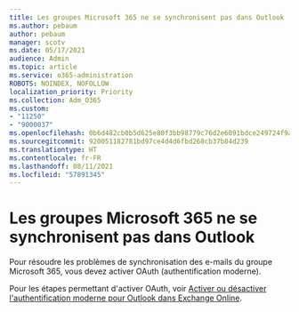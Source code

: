 ```yaml
---
title: Les groupes Microsoft 365 ne se synchronisent pas dans Outlook
ms.author: pebaum
author: pebaum
manager: scotv
ms.date: 05/17/2021
audience: Admin
ms.topic: article
ms.service: o365-administration
ROBOTS: NOINDEX, NOFOLLOW
localization_priority: Priority
ms.collection: Adm_O365
ms.custom:
- "11250"
- "9000037"
ms.openlocfilehash: 0b6d482cb0b5d625e80f3bb98779c76d2e6091bdce249724f9a36bf6192672b1
ms.sourcegitcommit: 920051182781bd97ce4d4d6fbd268cb37b84d239
ms.translationtype: HT
ms.contentlocale: fr-FR
ms.lasthandoff: 08/11/2021
ms.locfileid: "57891345"
---
```

# <a name="microsoft-365-groups-not-synching-in-outlook"></a>Les groupes Microsoft 365 ne se synchronisent pas dans Outlook

Pour résoudre les problèmes de synchronisation des e-mails du groupe Microsoft 365, vous devez activer OAuth (authentification moderne). 

Pour les étapes permettant d'activer OAuth, voir [Activer ou désactiver l'authentification moderne pour Outlook dans Exchange Online](https://docs.microsoft.com/exchange/clients-and-mobile-in-exchange-online/enable-or-disable-modern-authentication-in-exchange-online).